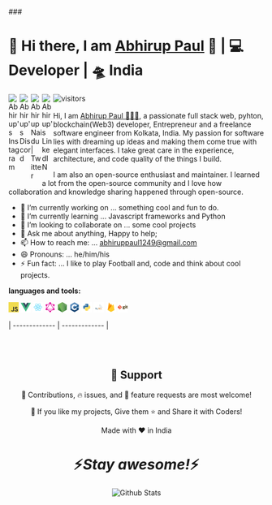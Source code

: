 ###<h1>🙎 Hi there, I am [Abhirup Paul](https://paul-abhirup.github.io/PortfolioWebsite/) 👋 | 💻 Developer | 🛸 India  </h1>
<a href="https://www.instagram.com/abhirup._cr7">
  <img align="left" alt="Abhirup's Instagram" width="22px" src="https://raw.githubusercontent.com/hussainweb/hussainweb/main/icons/instagram.png" />
</a>
<a href="https://discordapp.com/users/Abhirup#1045">
  <img align="left" alt="Abhirup's Discord" width="22px" src="https://raw.githubusercontent.com/peterthehan/peterthehan/master/assets/discord.svg" />
</a>
<a href="https://twitter.com/Abhirup_Eth">
  <img align="left" alt="Abhirup Naidu | Twitter" width="22px" src="https://raw.githubusercontent.com/peterthehan/peterthehan/master/assets/twitter.svg" />
</a>
<a href="https://www.linkedin.com/in/abhirup-paul-758b75245/">
  <img align="left" alt="Abhirup's LinkedIN" width="22px" src="https://raw.githubusercontent.com/peterthehan/peterthehan/master/assets/linkedin.svg" />
</a>
 ![visitors](https://visitor-badge.glitch.me/badge?page_id=paul-abhirup.paul-abhirup) 
<br>
<br />
Hi, I am <a href="https://paul-abhirup.github.io/PortfolioWebsite/">Abhirup Paul 👋👋👋</a>, a passionate full stack web, pyhton, blockchain(Web3) developer, Entrepreneur and a freelance software engineer from Kolkata, India. My passion for software lies with dreaming up ideas and making them come true with elegant interfaces. I take great care in the experience, architecture, and code quality of the things I build.

I am also an open-source enthusiast and maintainer. I learned a lot from the open-source community and I love how collaboration and knowledge sharing happened through open-source.

- 🔭 I’m currently working on ...   something cool and fun to do.
- 🌱 I’m currently learning ...   Javascript frameworks and Python
- 👯 I’m looking to collaborate on ... some cool projects
- 💬 Ask me about anything, Happy to help;
- 📫 How to reach me: ... abhiruppaul1249@gmail.com
- 😄 Pronouns: ... he/him/his
- ⚡ Fun fact: ... I like to play Football and, code and think about cool projects.



**languages and tools:**  

<code><img height="20" src="https://raw.githubusercontent.com/github/explore/80688e429a7d4ef2fca1e82350fe8e3517d3494d/topics/javascript/javascript.png"></code>
<code><img height="20" src="https://raw.githubusercontent.com/github/explore/80688e429a7d4ef2fca1e82350fe8e3517d3494d/topics/vue/vue.png"></code>
<code><img height="20" src="https://raw.githubusercontent.com/github/explore/80688e429a7d4ef2fca1e82350fe8e3517d3494d/topics/react/react.png"></code>
<code><img height="20" src="https://raw.githubusercontent.com/github/explore/5c058a388828bb5fde0bcafd4bc867b5bb3f26f3/topics/graphql/graphql.png"></code>
<code><img height="20" src="https://raw.githubusercontent.com/github/explore/80688e429a7d4ef2fca1e82350fe8e3517d3494d/topics/nodejs/nodejs.png"></code>
<code><img height="20" src="https://raw.githubusercontent.com/github/explore/80688e429a7d4ef2fca1e82350fe8e3517d3494d/topics/cpp/cpp.png"></code>
<code><img height="20" src="https://raw.githubusercontent.com/github/explore/80688e429a7d4ef2fca1e82350fe8e3517d3494d/topics/python/python.png"></code>
<code><img height="20" src="https://raw.githubusercontent.com/github/explore/80688e429a7d4ef2fca1e82350fe8e3517d3494d/topics/mysql/mysql.png"></code>
<code><img height="20" src="https://raw.githubusercontent.com/github/explore/80688e429a7d4ef2fca1e82350fe8e3517d3494d/topics/firebase/firebase.png"></code>
<code><img height="20" src="https://raw.githubusercontent.com/github/explore/80688e429a7d4ef2fca1e82350fe8e3517d3494d/topics/git/git.png"></code>

<!--
<a href="https://github.com/paul-abhirup/github-readme-stats"><img align="center" src="https://github-readme-stats.vercel.app/api?username=paul-abhirup&show_icons=true&include_all_commits=true&theme=buefy&hide_border=true" alt="Abhirup's github stats" /></a> | <a href="https://github.com/paul-abhirup/github-readme-stats"><img align="center" src="https://github-readme-stats.vercel.app/api/top-langs/?username=paul-abhirup&layout=compact&theme=buefy&hide_border=true" /></a>   -->
| ------------- | ------------- |


<br />
   
<br />

<h2 align="center">🤝 Support</h2>

<p align="center">🎀 Contributions, 🔥 issues, and 🥮 feature requests are most welcome!</p>

<p align="center">💙 If you like my projects, Give them ⭐ and Share it with Coders!</p>
</p>
<p align="center">Made with ❤️ in India</p>

<h1 align='center'>⚡️<i>Stay awesome!</i>⚡️</h1>

<p align="center">
        <img src="https://raw.githubusercontent.com/mayhemantt/mayhemantt/Update/svg/Bottom.svg" alt="Github Stats" />
</p>
